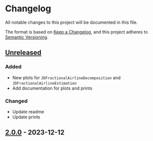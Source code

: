 # Changelog

All notable changes to this project will be documented in this file.

The format is based on [Keep a Changelog](https://keepachangelog.com/en/1.1.0/), and this project adheres
to [Semantic Versioning](https://semver.org/spec/v2.0.0.html).

## [Unreleased]

### Added

- New plots for `JDFractionalAirlineDecomposition` and `JDFractionalAirlineEstimation`
- Add documentation for plots and prints

### Changed

- Update readme
- Update prints


[Unreleased]: https://github.com/rjdemetra/rjd3highfreq/compare/v2.0.0...HEAD

## [2.0.0] - 2023-12-12

[2.0.0]: https://github.com/rjdemetra/rjd3highfreq/releases/tag/v2.0.0
